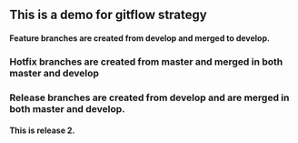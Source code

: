 ## This is a demo for gitflow strategy

#### Feature branches are created from develop and merged to develop.
### Hotfix branches are created from master and merged in both master and develop
### Release branches are created from develop and are merged in both master and develop.
#### This is release 2.